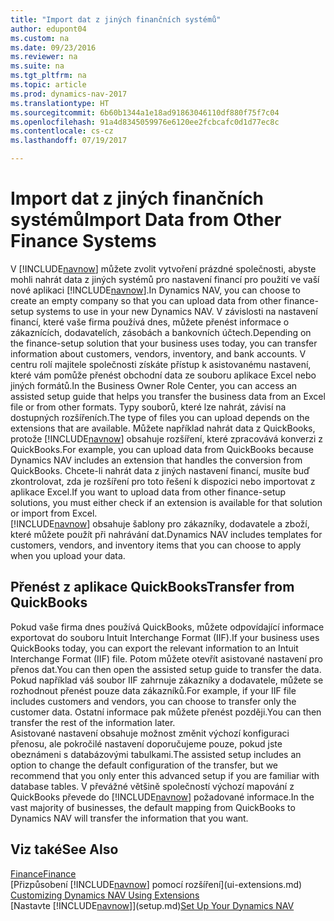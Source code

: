 ```yaml
---
title: "Import dat z jiných finančních systémů"
author: edupont04
ms.custom: na
ms.date: 09/23/2016
ms.reviewer: na
ms.suite: na
ms.tgt_pltfrm: na
ms.topic: article
ms.prod: dynamics-nav-2017
ms.translationtype: HT
ms.sourcegitcommit: 6b60b1344a1e18ad91863046110df880f75f7c04
ms.openlocfilehash: 91a4d8345059976e6120ee2fcbcafc0d1d77ec8c
ms.contentlocale: cs-cz
ms.lasthandoff: 07/19/2017

---
```


# <a name="import-data-from-other-finance-systems"></a><span data-ttu-id="60d6b-102">Import dat z jiných finančních systémů</span><span class="sxs-lookup"><span data-stu-id="60d6b-102">Import Data from Other Finance Systems</span></span>
<span data-ttu-id="60d6b-103">V [!INCLUDE[navnow](includes/navnow_md.md)] můžete zvolit vytvoření prázdné společnosti, abyste mohli nahrát data z jiných systémů pro nastavení financí pro použití ve vaší nové aplikaci [!INCLUDE[navnow](includes/navnow_md.md)].</span><span class="sxs-lookup"><span data-stu-id="60d6b-103">In Dynamics NAV, you can choose to create an empty company so that you can upload data from other finance-setup systems to use in your new Dynamics NAV.</span></span> <span data-ttu-id="60d6b-104">V závislosti na nastavení financí, které vaše firma používá dnes, můžete přenést informace o zákaznících, dodavatelích, zásobách a bankovních účtech.</span><span class="sxs-lookup"><span data-stu-id="60d6b-104">Depending on the finance-setup solution that your business uses today, you can transfer information about customers, vendors, inventory, and bank accounts.</span></span>
<span data-ttu-id="60d6b-105">V centru rolí majitele společnosti získáte přístup k asistovanému nastavení, které vám pomůže přenést obchodní data ze souboru aplikace Excel nebo jiných formátů.</span><span class="sxs-lookup"><span data-stu-id="60d6b-105">In the Business Owner Role Center, you can access an assisted setup guide that helps you transfer the business data from an Excel file or from other formats.</span></span> <span data-ttu-id="60d6b-106">Typy souborů, které lze nahrát, závisí na dostupných rozšířeních.</span><span class="sxs-lookup"><span data-stu-id="60d6b-106">The type of files you can upload depends on the extensions that are available.</span></span> <span data-ttu-id="60d6b-107">Můžete například nahrát data z QuickBooks, protože [!INCLUDE[navnow](includes/navnow_md.md)] obsahuje rozšíření, které zpracovává konverzi z QuickBooks.</span><span class="sxs-lookup"><span data-stu-id="60d6b-107">For example, you can upload data from QuickBooks because Dynamics NAV includes an extension that handles the conversion from QuickBooks.</span></span> <span data-ttu-id="60d6b-108">Chcete-li nahrát data z jiných nastavení financí, musíte buď zkontrolovat, zda je rozšíření pro toto řešení k dispozici nebo importovat z aplikace Excel.</span><span class="sxs-lookup"><span data-stu-id="60d6b-108">If you want to upload data from other finance-setup solutions, you must either check if an extension is available for that solution or import from Excel.</span></span>  
<span data-ttu-id="60d6b-109">[!INCLUDE[navnow](includes/navnow_md.md)] obsahuje šablony pro zákazníky, dodavatele a zboží, které můžete použít při nahrávání dat.</span><span class="sxs-lookup"><span data-stu-id="60d6b-109">Dynamics NAV includes templates for customers, vendors, and inventory items that you can choose to apply when you upload your data.</span></span>  

## <a name="transfer-from-quickbooks"></a><span data-ttu-id="60d6b-110">Přenést z aplikace QuickBooks</span><span class="sxs-lookup"><span data-stu-id="60d6b-110">Transfer from QuickBooks</span></span>
<span data-ttu-id="60d6b-111">Pokud vaše firma dnes používá QuickBooks, můžete odpovídající informace exportovat do souboru Intuit Interchange Format (IIF).</span><span class="sxs-lookup"><span data-stu-id="60d6b-111">If your business uses QuickBooks today, you can export the relevant information to an Intuit Interchange Format (IIF) file.</span></span> <span data-ttu-id="60d6b-112">Potom můžete otevřít asistované nastavení pro přenos dat.</span><span class="sxs-lookup"><span data-stu-id="60d6b-112">You can then open the assisted setup guide to transfer the data.</span></span>
<span data-ttu-id="60d6b-113">Pokud například váš soubor IIF zahrnuje zákazníky a dodavatele, můžete se rozhodnout přenést pouze data zákazníků.</span><span class="sxs-lookup"><span data-stu-id="60d6b-113">For example, if your IIF file includes customers and vendors, you can choose to transfer only the customer data.</span></span> <span data-ttu-id="60d6b-114">Ostatní informace pak můžete přenést později.</span><span class="sxs-lookup"><span data-stu-id="60d6b-114">You can then transfer the rest of the information later.</span></span>  
<span data-ttu-id="60d6b-115">Asistované nastavení obsahuje možnost změnit výchozí konfiguraci přenosu, ale pokročilé nastavení doporučujeme pouze, pokud jste obeznámeni s databázovými tabulkami.</span><span class="sxs-lookup"><span data-stu-id="60d6b-115">The assisted setup includes an option to change the default configuration of the transfer, but we recommend that you only enter this advanced setup if you are familiar with database tables.</span></span> <span data-ttu-id="60d6b-116">V převážné většině společností výchozí mapování z QuickBooks převede do [!INCLUDE[navnow](includes/navnow_md.md)] požadované informace.</span><span class="sxs-lookup"><span data-stu-id="60d6b-116">In the vast majority of businesses, the default mapping from QuickBooks to Dynamics NAV will transfer the information that you want.</span></span>

## <a name="see-also"></a><span data-ttu-id="60d6b-117">Viz také</span><span class="sxs-lookup"><span data-stu-id="60d6b-117">See Also</span></span>
[<span data-ttu-id="60d6b-118">Finance</span><span class="sxs-lookup"><span data-stu-id="60d6b-118">Finance</span></span>](Finance.md)  
<span data-ttu-id="60d6b-119">[Přizpůsobení [!INCLUDE[navnow](includes/navnow_md.md)] pomocí rozšíření](ui-extensions.md) </span><span class="sxs-lookup"><span data-stu-id="60d6b-119">[Customizing Dynamics NAV Using Extensions](ui-extensions.md) </span></span>  
<span data-ttu-id="60d6b-120">[Nastavte [!INCLUDE[navnow](includes/navnow_md.md)]](setup.md)</span><span class="sxs-lookup"><span data-stu-id="60d6b-120">[Set Up Your Dynamics NAV](setup.md)</span></span>

